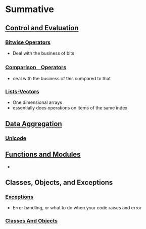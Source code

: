 # Summative
## [Control and Evaluation](https://quizlet.com/671061642/control-and-evaluations-flash-cards/?x=1jqt)
### [Bitwise Operators](/Classes/Python/Modules/ModuleSummative%20Study%20Guide/Topics/Control%20and%20Evaluations/Bitwise%20Operators.md)
- Deal with the business of bits

### [ComparisonㅤOperators](../Module3/Topics/Logic.md#ComparisonㅤOperators)
- deal with the business of this compared to that

### [Lists-Vectors](./Topics/Control%20and%20Evaluations/Lists-Vectors.md)
- One dimensional arrays
- essentially does operations on items of the same index
## [Data Aggregation](https://quizlet.com/_b3scp4?x=1qqt&i=1rku3g)
### [Unicode](./Topics/Functions%20and%20Modules/Unicode.md)



## [Functions and Modules](https://quizlet.com/_b3sdbl?x=1qqt&i=1rku3g)
- 
## Classes, Objects, and Exceptions
### [Exceptions](../Module4/Topics/Errors.md)
- Error handling, or what to do when your code raises and error
### [Classes And Objects](./Topics/Classes,%20Objects,%20and%20Exceptions/CLassesAndObjects.md)


